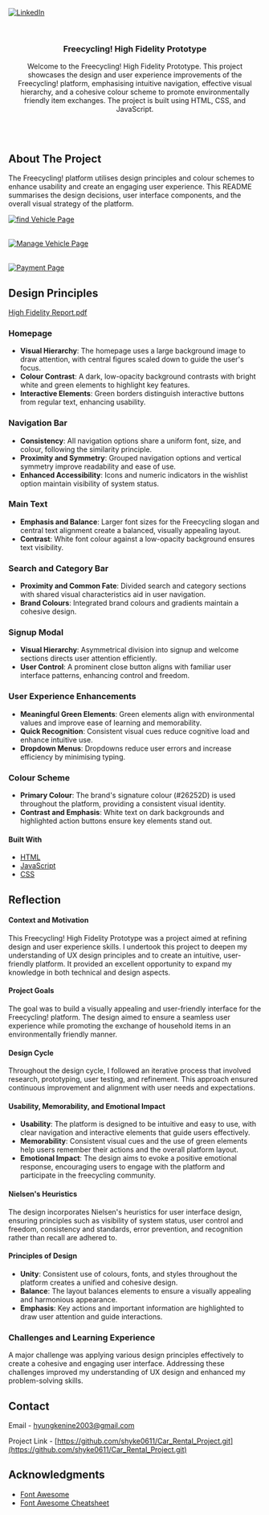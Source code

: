 <!-- Improved compatibility of back to top link: See: https://github.com/othneildrew/Best-README-Template/pull/73 -->
<a name="readme-top"></a>

<!-- PROJECT SHIELDS -->
[![LinkedIn][linkedin-shield]][linkedin-url]

<!-- PROJECT LOGO -->
<br />
<div align="center">

  <h3 align="center">Freecycling! High Fidelity Prototype</h3>

  <p align="center">
    Welcome to the Freecycling! High Fidelity Prototype. This project showcases the design and user experience improvements of the Freecycling! platform, emphasising intuitive navigation, effective visual 
    hierarchy, and a cohesive colour scheme to promote environmentally friendly item exchanges. The project is built using HTML, CSS, and JavaScript.
  </p>
</div>

<br><br>

<!-- ABOUT THE PROJECT -->
## About The Project

The Freecycling! platform utilises design principles and colour schemes to enhance usability and create an engaging user experience. This README summarises the design decisions, user interface components, and the overall visual strategy of the platform.


[![find Vehicle Page][findVehicles]](project_images/findVehicles.png)
<br><br>

[![Manage Vehicle Page][manageVehicles]](project_images/manageVehicles.png)
<br><br>

[![Payment Page][payment]](project_images/payment.png)


## Design Principles
[High Fidelity Report.pdf](https://github.com/user-attachments/files/16060515/350.High.Fidelity.Report.-.hshi270.pdf)

### Homepage
- **Visual Hierarchy**: The homepage uses a large background image to draw attention, with central figures scaled down to guide the user's focus.
- **Colour Contrast**: A dark, low-opacity background contrasts with bright white and green elements to highlight key features.
- **Interactive Elements**: Green borders distinguish interactive buttons from regular text, enhancing usability.

### Navigation Bar
- **Consistency**: All navigation options share a uniform font, size, and colour, following the similarity principle.
- **Proximity and Symmetry**: Grouped navigation options and vertical symmetry improve readability and ease of use.
- **Enhanced Accessibility**: Icons and numeric indicators in the wishlist option maintain visibility of system status.

### Main Text
- **Emphasis and Balance**: Larger font sizes for the Freecycling slogan and central text alignment create a balanced, visually appealing layout.
- **Contrast**: White font colour against a low-opacity background ensures text visibility.

### Search and Category Bar
- **Proximity and Common Fate**: Divided search and category sections with shared visual characteristics aid in user navigation.
- **Brand Colours**: Integrated brand colours and gradients maintain a cohesive design.

### Signup Modal
- **Visual Hierarchy**: Asymmetrical division into signup and welcome sections directs user attention efficiently.
- **User Control**: A prominent close button aligns with familiar user interface patterns, enhancing control and freedom.

### User Experience Enhancements
- **Meaningful Green Elements**: Green elements align with environmental values and improve ease of learning and memorability.
- **Quick Recognition**: Consistent visual cues reduce cognitive load and enhance intuitive use.
- **Dropdown Menus**: Dropdowns reduce user errors and increase efficiency by minimising typing.

### Colour Scheme
- **Primary Colour**: The brand's signature colour (#26252D) is used throughout the platform, providing a consistent visual identity.
- **Contrast and Emphasis**: White text on dark backgrounds and highlighted action buttons ensure key elements stand out.


#### Built With

* [HTML](https://www.java.com/)
* [JavaScript](https://openjfx.io/)
* [CSS](https://www.mysql.com/)


<!-- REFLECTION -->
## Reflection

#### Context and Motivation
This Freecycling! High Fidelity Prototype was a project aimed at refining design and user experience skills. I undertook this project to deepen my understanding of UX design principles and to create an intuitive, user-friendly platform. It provided an excellent opportunity to expand my knowledge in both technical and design aspects.

#### Project Goals
The goal was to build a visually appealing and user-friendly interface for the Freecycling! platform. The design aimed to ensure a seamless user experience while promoting the exchange of household items in an environmentally friendly manner.

#### Design Cycle
Throughout the design cycle, I followed an iterative process that involved research, prototyping, user testing, and refinement. This approach ensured continuous improvement and alignment with user needs and expectations.

#### Usability, Memorability, and Emotional Impact
- **Usability**: The platform is designed to be intuitive and easy to use, with clear navigation and interactive elements that guide users effectively.
- **Memorability**: Consistent visual cues and the use of green elements help users remember their actions and the overall platform layout.
- **Emotional Impact**: The design aims to evoke a positive emotional response, encouraging users to engage with the platform and participate in the freecycling community.

#### Nielsen's Heuristics
The design incorporates Nielsen's heuristics for user interface design, ensuring principles such as visibility of system status, user control and freedom, consistency and standards, error prevention, and recognition rather than recall are adhered to.

#### Principles of Design
- **Unity**: Consistent use of colours, fonts, and styles throughout the platform creates a unified and cohesive design.
- **Balance**: The layout balances elements to ensure a visually appealing and harmonious appearance.
- **Emphasis**: Key actions and important information are highlighted to draw user attention and guide interactions.

### Challenges and Learning Experience
A major challenge was applying various design principles effectively to create a cohesive and engaging user interface. Addressing these challenges improved my understanding of UX design and enhanced my problem-solving skills.

<!-- CONTACT -->
## Contact

Email - hyungkenine2003@gmail.com

Project Link - [https://github.com/shyke0611/Car_Rental_Project.git](https://github.com/shyke0611/Car_Rental_Project.git)

<!-- ACKNOWLEDGMENTS -->
## Acknowledgments

* [Font Awesome](https://fontawesome.com)
* [Font Awesome Cheatsheet](https://fontawesome.com/v4/cheatsheet/)

<!-- MARKDOWN LINKS & IMAGES -->
[contributors-shield]: https://img.shields.io/github/contributors/github_username/repo_name.svg?style=for-the-badge
[contributors-url]: https://github.com/github_username/repo_name/graphs/contributors
[forks-shield]: https://img.shields.io/github/forks/github_username/repo_name.svg?style=for-the-badge
[forks-url]: https://github.com/github_username/repo_name/network/members
[stars-shield]: https://img.shields.io/github/stars/github_username/repo_name.svg?style=for-the-badge
[stars-url]: https://github.com/github_username/repo_name/stargazers
[issues-shield]: https://img.shields.io/github/issues/github_username/repo_name.svg?style=for-the-badge
[issues-url]: https://github.com/github_username/repo_name/issues
[license-shield]: https://img.shields.io/github/license/github_username/repo_name.svg?style=for-the-badge
[license-url]: https://github.com/github_username/repo_name/blob/master/LICENSE.txt
[linkedin-shield]: https://img.shields.io/badge/-LinkedIn-black.svg?style=for-the-badge&logo=linkedin&colorB=555
[linkedin-url]: https://www.linkedin.com/in/andrew-hk-shin
[findVehicles]: project_images/findVehicles.png
[manageVehicles]: project_images/manageVehicles.png
[payment]: project_images/payment.png
[ERD]: project_images/ERD.png

